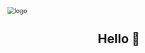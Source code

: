 <span align="center">![logo](https://cdn.discordapp.com/attachments/737049189208555591/1086220512201551932/logo.png)</span>

<h1 align="center">Hello 👋</h1>


<!--
**Club-Nix/Club-Nix** is a ✨ _special_ ✨ repository because its `README.md` (this file) appears on your GitHub profile.

Here are some ideas to get you started:

- 🔭 I’m currently working on ...
- 🌱 I’m currently learning ...
- 👯 I’m looking to collaborate on ...
- 🤔 I’m looking for help with ...
- 💬 Ask me about ...
- 📫 How to reach me: ...
- 😄 Pronouns: ...
- ⚡ Fun fact: ...
-->
